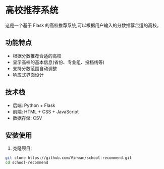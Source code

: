 # 高校推荐系统

这是一个基于 Flask 的高校推荐系统,可以根据用户输入的分数推荐合适的高校。

## 功能特点

- 根据分数推荐合适的高校
- 显示高校的基本信息(省份、专业组、投档线等)
- 支持分数范围自动调整
- 响应式界面设计

## 技术栈

- 后端: Python + Flask
- 前端: HTML + CSS + JavaScript
- 数据存储: CSV

## 安装使用

1. 克隆项目:
```bash
git clone https://github.com/Vinwan/school-recommend.git
cd school-recommend